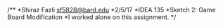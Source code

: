 /**
*Shiraz Fazli <sf5828@bard.edu>
*2/5/17
*IDEA 135
*Sketch 2: Game Board Modification
*I worked alone on this assignment.
*/
